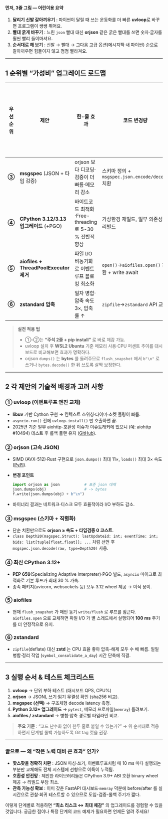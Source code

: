 #### 먼저, 3줄 그림 ― 어린이용 요약

1. **달리기 신발 갈아끼우기** : 파이썬이 달릴 때 쓰는 운동화를 더 빠른 **uvloop**로 바꾸면 프로그램이 쌩쌩 뛰어요.
2. **빨대 굵게 바꾸기** : 느린 `json` 빨대 대신 **orjson** 같은 굵은 빨대를 쓰면 숫자·글자를 훨씬 빨리 들이마셔요.
3. **순서대로 해 보기** : 신발 → 빨대 → 그다음 고급 옵션(메시지팩·새 파이썬) 순으로 갈아끼우면 힘들이지 않고 점점 빨라져요.

---

## 1 순위별 “가성비” 업그레이드 로드맵

| 우선순위  | 제안                                   | 한-줄 효과                                  | 코드 변경량                                         | 난이도 (1 낮음 \~ 5 높음) | 왜 타당한가                                                                                                                              |
| ----- | ------------------------------------ | --------------------------------------- | ---------------------------------------------- | ------------------ | ----------------------------------------------------------------------------------------------------------------------------------- |
| **③** | **msgspec** (JSON + 타입 검증)           | orjson 보다 디코딩·검증이 더 빠름·메모리 감소           | 스키마 정의 + `msgspec.json.encode/decode` 치환       | **3**              | 주문서 구조가 고정이므로 정적 스키마 혜택이 큼 ([GitHub][3])                                                                                            |
| **④** | **CPython 3.12/3.13 업그레이드** (+PGO)   | 바이트코드 최적화·Free-threading로 5-30 % 전반적 향상 | 가상환경 재빌드, 일부 의존성 리빌드                           | **2**              | 현재 3.9.23 사용  → 최신 런타임만 바꿔도 asyncio·gzip·zipfile 등 표준모듈이 자체 가속                                                                      |
| **⑤** | **aiofiles + ThreadPoolExecutor 제거** | 파일 I/O 비동기화로 이벤트루프 블로킹 최소화              | `open()`→`aiofiles.open()` 치환 + write await    | **3**              | 분-단위 JSONL 쓰기가 `flush_snapshot` 에서 동기 블로킹                                                                                           |
| **⑥** | **zstandard 압축**                     | 일자 병합·압축 속도 3×, 압축률 ↑                   | `zipfile`→`zstandard` API 교체                   | **4**              | 하루치 파일 병합·압축 루틴(`symbol_consolidate_a_day`) 병목 해소                                                                                   |

> **실전 적용 팁**
>
> * ①–②는 **“주석 2줄 + pip install”** 로 바로 체감 가능.
> * uvloop 설치 후 **WSL2 Ubuntu** 기준 메모리 사용·CPU 퍼센트 추이를 대시보드로 비교해보면 효과가 명확하다.
> * orjson `dumps()` 는 **bytes** 를 돌려주므로 `flush_snapshot` 에서 `b"\n"` 로 쓰거나 `bytes.decode()` 한 뒤 쓰도록 살짝 보정한다.

---

## 2 각 제안의 기술적 배경과 고려 사항

### ① uvloop (이벤트루프 엔진 교체)

* **libuv** 기반 Cython 구현 → 컨텍스트 스위칭·타이머·소켓 폴링이 빠름.
* `asyncio.run()` 전에 `uvloop.install()` 만 호출하면 끝.
* 2025년 기준 일부 aiohttp-호환성 이슈가 이슈트래커에 있으니 (예: aiohttp #10494) 테스트 후 롤백 플랜 유지 ([GitHub][4]).

### ② orjson (고속 JSON)

* SIMD (AVX-512)·Rust 구현으로 `json.dumps()` 최대 11×, `loads()` 최대 3× 속도 ([PyPI][5]).
* **변경 포인트**

  ```python
  import orjson as json           # 표준 json 대체
  json.dumps(obj)                 # -> bytes
  f.write(json.dumps(obj) + b"\n")
  ```
* 바이너리 결과는 네트워크·디스크 모두 효율적이라 I/O 부하도 감소.

### ③ msgspec (스키마 + 직렬화)

* 단순 치환만으로도 **orjson ≥ 속도 + 타입검증 0 코스트**.
* `class Depth20(msgspec.Struct): lastUpdateId: int; eventTime: int; bids: list[tuple[float,float]]; ...` 처럼 선언 후 `msgspec.json.decode(raw, type=Depth20)` 사용.

### ④ 최신 CPython 3.12+

* **PEP 659**(Specializing Adaptive Interpreter)·PGO 빌드, `asyncio` 마이크로 최적화로 기본 루프가 최대 30 % 가속.
* 종속 패키지(uvicorn, websockets 등) 모두 3.12 wheel 제공 → 이식 용이.

### ⑤ aiofiles

* 현재 `flush_snapshot` 가 매번 동기 `write/flush` 로 루프를 잠근다. `aiofiles.open` 으로 교체하면 파일 I/O 가 별 스레드에서 실행되어 **100 ms** 주기를 더 안정적으로 유지.

### ⑥ zstandard

* `zipfile`(deflate) 대신 **zstd** 는 CPU 효율 좋아 압축-해제 모두 수 배 빠름. 일일 병합·정리 작업 (`symbol_consolidate_a_day`) 시간 단축에 직결.

---

## 3 실행 순서 & 테스트 체크리스트

1. **uvloop** → 단위 부하 테스트 (대시보드 QPS, CPU%)
2. **orjson** → JSONL 쓰기·읽기 무결성 확인 (sha256 비교).
3. **msgspec (선택)** → 구조체형 decode latency 측정.
4. **Python 3.12+ 업그레이드** → `pytest`, 메모리 프로파일(`memray`) 돌려보기.
5. **aiofiles / zstandard** → 병합·압축 경로별 타임라인 비교.

> **주요 기준** : “코드 난수화 없이 한두 줄로 붙일 수 있는가?” → 위 순서대로 적용하면서 단계별 롤백 가능하도록 Git tag 컷을 권장.

---

### 끝으로 — 왜 “작은 노력 대비 큰 효과” 인가?

* **핫스팟을 정확히 치환** : JSON 파싱·쓰기, 이벤트루프처럼 매 10 ms 마다 실행되는 부분만 교체해도 전체 시스템에 선형으로 이득이 누적됨.
* **호환성 안전망** : 제안한 라이브러리들은 CPython 3.9+ ABI 호환 binary wheel 제공 → 리빌드 부담 최소.
* **관측 가능성 확보** : 이미 갖춘 FastAPI 대시보드·`memray` 덕분에 before/after 를 실시간으로 관찰·회귀 테스트할 수 있으므로 도입-검증-롤백 주기가 짧다.

이렇게 단계별로 적용하면 **“최소 리스크 ↔ 최대 체감”** 의 업그레이드를 경험할 수 있을 것입니다. 궁금한 점이나 특정 단계의 코드 예제가 필요하면 언제든 알려 주세요!

[1]: https://pypi.org/project/uvloop/?utm_source=chatgpt.com "uvloop - PyPI"
[2]: https://pypi.org/project/orjson/?utm_source=chatgpt.com "orjson - PyPI"
[3]: https://github.com/jcrist/msgspec?utm_source=chatgpt.com "jcrist/msgspec: A fast serialization and validation library, with builtin ..."
[4]: https://github.com/aio-libs/aiohttp/discussions/10494?utm_source=chatgpt.com "Is it still recommended to use uvloop to improve performance? #10494"
[5]: https://pypi.org/project/orjson/2.0.1/?utm_source=chatgpt.com "orjson - PyPI"
